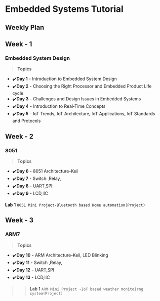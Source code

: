 # Embedded Systems Tutorial
## Weekly Plan

## Week - 1
### Embedded System Design 
> <B> Topics </B>
- ✔️<B>Day 1</B> - Introduction to Embedded System Design
- ✔️<B>Day 2</B> - Choosing the Right Processor and Embedded Product Life cycle
- ✔️<B>Day 3</B> - Challenges and Design Issues in Embedded Systems
- ✔️<B>Day 4</B> - Introduction to Real-Time Concepts
- ✔️<B>Day 5</B> - IoT Trends, IoT Architecture, IoT Applications, IoT Standards and Protocols

## Week - 2
### 8051 
> <B> Topics </B>
- ✔️<B>Day 6</B> - 8051 Architecture-Keil
- ✔️<B>Day 7</B> - Switch ,Relay,
- ✔️<B>Day 8</B> - UART,SPI
- ✔️<B>Day 9</B> - LCD,IIC

>>
<B>Lab 1</B>
``8051 Mini Project-Bluetooth based Home automation(Project)``

## Week - 3
### ARM7 
> <B> Topics </B>
- ✔️<B>Day 10</B> - ARM Architecture-Keil, LED Blinking
- ✔️<B>Day 11</B> - Switch ,Relay,
- ✔️<B>Day 12</B> - UART,SPI
- ✔️<B>Day 13</B> - LCD,IIC
>> <B>Lab 1</B>
``ARM Mini Project -IoT based weather monitoirng system(Project)``